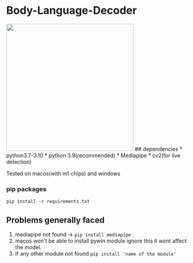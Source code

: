 # Body-Language-Decoder
<img src="./Decoder_in_action.gif" width="338">
## dependencies
* python3.7-3.10
* python 3.9(recommended)
* Mediapipe
* cv2(for live detection)

Tested on macos(with m1 chips) and windows

### pip packages
`pip install -r requirements.txt` 

## Problems generally faced
1. mediapipe not found -> `pip install mediapipe` .
2. macos won't be able to install pywin module ignore this it wont affect the model.
3. If any other module not found `pip install 'name of the module'`
